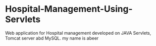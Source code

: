 # Hospital-Management-Using-Servlets
Web application for Hospital management developed on JAVA Servlets, Tomcat server abd MySQL.
my name is abeer 